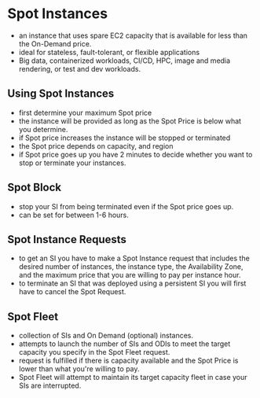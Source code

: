 # Spot Instances

- an instance that uses spare EC2 capacity that is available for less than the On-Demand price.
- ideal for stateless, fault-tolerant, or flexible applications
- Big data, containerized workloads, CI/CD, HPC, image and media rendering, or test and dev workloads.

## Using Spot Instances

- first determine your maximum Spot price
- the instance will be provided as long as the Spot Price is below what you determine.
- if Spot price increases the instance will be stopped or terminated
- the Spot price depends on capacity, and region
- if Spot price goes up you have 2 minutes to decide whether you want to stop or terminate your instances.


## Spot Block

- stop your SI from being terminated even if the Spot price goes up.
- can be set for between 1-6 hours.


## Spot Instance Requests

- to get an SI you have to make a Spot Instance request that includes the desired number of instances, the instance type, the Availability Zone, and the maximum price that you are willing to pay per instance hour.
- to terminate an SI that was deployed using a persistent SI you will first have to cancel the Spot Request.

## Spot Fleet

- collection of SIs and On Demand (optional) instances.
- attempts to launch the number of SIs and ODIs to meet the target capacity you specify in the Spot Fleet request.
- request is fulfilled if there is capacity available and the Spot Price is lower than what you're willing to pay.
- Spot Fleet will attempt to maintain its target capacity fleet in case your SIs are interrupted. 
